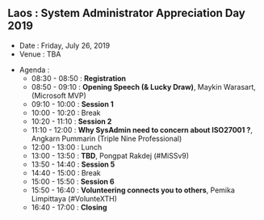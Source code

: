 ## Laos : System Administrator Appreciation Day 2019
+ Date : Friday, July 26, 2019
+ Venue : TBA
- Agenda : 
  - 08:30 - 08:50 : **Registration**
  - 08:50 - 09:10 : **Opening Speech (& Lucky Draw)**, Maykin Warasart, (Microsoft MVP)
  - 09:10 - 10:00 : **Session 1**
  - 10:00 - 10:20 : Break
  - 10:20 - 11:10 : **Session 2**
  - 11:10 - 12:00 : **Why SysAdmin need to concern about ISO27001 ?**, Angkarn Pummarin (Triple Nine Professional)
  - 12:00 - 13:00 : Lunch
  - 13:00 - 13:50 : **TBD**, Pongpat Rakdej (#MiSSv9)
  - 13:50 - 14:40 : **Session 5**
  - 14:40 - 15:00 : Break
  - 15:00 - 15:50 : **Session 6**
  - 15:50 - 16:40 : **Volunteering connects you to others**, Pemika Limpittaya (#VolunteXTH)
  - 16:40 - 17:00 : **Closing**
 